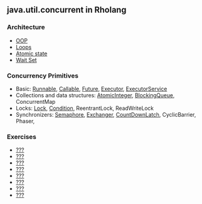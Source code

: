 ## java.util.concurrent in Rholang

### Architecture
  - [OOP](oop.md)   
  - [Loops](loops.md)   
  - [Atomic state](atomic-state.md)     
  - [Wait Set](waitSet.md)   
###  Concurrency Primitives
  - Basic: [Runnable](Runnable.md), [Callable](Callable.md), [Future](Future.md), [Executor](Executor.md), [ExecutorService](ExecutorService.md)   
  - Collections and data structures: [AtomicInteger](AtomicInteger.md), [BlockingQueue](BlockingQueue.md), ConcurrentMap   
  - Locks: [Lock](Lock.md), [Condition](Condition.md), ReentrantLock, ReadWriteLock   
  - Synchronizers: [Semaphore](Semaphore.md), [Exchanger](Exchanger.md), [CountDownLatch](CountDownLatch.md), CyclicBarrier, Phaser, 
###  Exercises   
  - [???](???)   
  - [???](???)   
  - [???](???)   
  - [???](???)   
  - [???](???)   
  - [???](???)   
  - [???](???)   
  - [???](???)   

